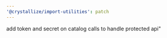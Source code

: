 ```yaml
---
'@crystallize/import-utilities': patch
---
```


add token and secret on catalog calls to handle protected api"

